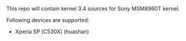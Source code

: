 This repo will contain kernel 3.4 sources for Sony MSM8960T kernel.

Following devices are supported:
- Xperia SP [C530X] (huashan)
